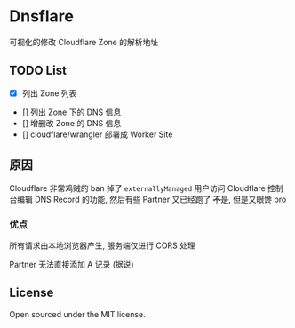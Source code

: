 # Dnsflare

可视化的修改 Cloudflare Zone 的解析地址

## TODO List
- [x] 列出 Zone 列表
- [] 列出 Zone 下的 DNS 信息
- [] 增删改 Zone 的 DNS 信息
- [] cloudflare/wrangler 部署成 Worker Site


## 原因
Cloudflare 非常鸡贼的 ban 掉了 `externallyManaged` 用户访问 Cloudflare 控制台编辑 DNS Record 的功能, 然后有些 Partner 又已经跑了 ~~不是~~, 但是又眼馋 pro

### 优点
所有请求由本地浏览器产生, 服务端仅进行 CORS 处理

Partner 无法直接添加 A 记录 (据说)


## License
Open sourced under the MIT license.
